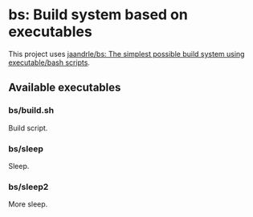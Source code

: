 # bs: Build system based on executables
This project uses [jaandrle/bs: The simplest possible build system using executable/bash scripts](https://github.com/jaandrle/bs).

## Available executables

### bs/build.sh
Build script.

### bs/sleep
Sleep.

### bs/sleep2
More sleep.
